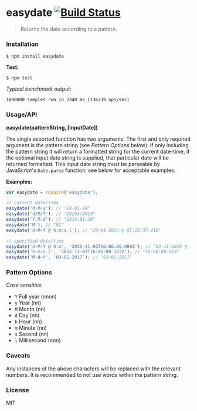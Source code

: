 # easydate [![Build Status](https://travis-ci.org/roryrjb/easydate.svg?branch=master)](https://travis-ci.org/roryrjb/easydate)

> Returns the date according to a pattern.

### Installation

```
$ npm install easydate
```

__Test:__

```
$ npm test
```

_Typical benchmark output:_

```
1000000 samples run in 7340 ms (136239 ops/sec)
```

### Usage/API

__easydate(patternString, [inputDate])__

The single exported function has two arguments. The first and only required argument is the pattern string (see _Pattern Options_ below). If only including the pattern string it will return a formatted string for the current date-time, if the optional input date string is supplied, that particular date will be returned formatted. This input date string must be parseable by JavaScript's `Date.parse` function; see below for acceptable examples.

__Examples:__

```javascript
var easydate = require('easydate');

// current date/time
easydate('d-M-y'); // "28-01-14"
easydate('d/M/Y'); // "28/01/2014"
easydate('Y.M.d'); // "2014.01.28"
easydate('M'); // "01"
easydate('d-M-Y @ h:m:s.l'); // "29-01-2014 @ 07:22:37.418"

// specified date/time
easydate('d-M-Y @ h:m', '2015-11-03T16:06:00.000Z'); // "03-11-2015 @ 16:06"
easydate('h:m:s.l', '2015-11-03T16:06:08.123Z'); // "16:06:08.123"
easydate('M~d~Y', '03-01-2017'); // "03~01~2017"
```

### Pattern Options

_Case sensitive._

* ```Y``` Full year (nnnn)
* ```y``` Year (nn)
* ```M``` Month (nn)
* ```d``` Day (nn)
* ```h``` Hour (nn)
* ```m``` Minute (nn)
* ```s``` Second (nn)
* ```l``` Millisecond (nnn)

### Caveats

Any instances of the above characters will be replaced with the relevant numbers. It is recommended to not use words within the pattern string.

### License

MIT
